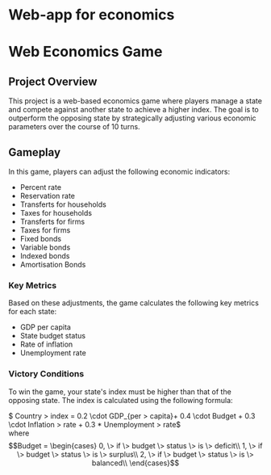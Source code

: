 # Web-app for economics

# Web Economics Game

## Project Overview

This project is a web-based economics game where players manage a state and compete against another state to achieve a higher index. The goal is to outperform the opposing state by strategically adjusting various economic parameters over the course of 10 turns.

## Gameplay

In this game, players can adjust the following economic indicators:

- Percent rate
- Reservation rate
- Transferts for households
- Taxes for households
- Transferts for firms
- Taxes for firms
- Fixed bonds
- Variable bonds
- Indexed bonds
- Amortisation Bonds

### Key Metrics

Based on these adjustments, the game calculates the following key metrics for each state:

- GDP per capita
- State budget status
- Rate of inflation
- Unemployment rate

### Victory Conditions

To win the game, your state's index must be higher than that of the opposing state. The index is calculated using the following formula:

$ Country \> index = 0.2 \cdot GDP_{per \> capita}+ 0.4 \cdot Budget + 0.3 \cdot Inflation \> rate + 0.3 * Unemployment \> rate$ \
where 
$$Budget = \begin{cases} 
0, \> if \> budget \> status \> is \> deficit\\
1, \> if \> budget \> status \> is \> surplus\\
2, \> if \> budget \> status \> is \> balanced\\
\end{cases}$$